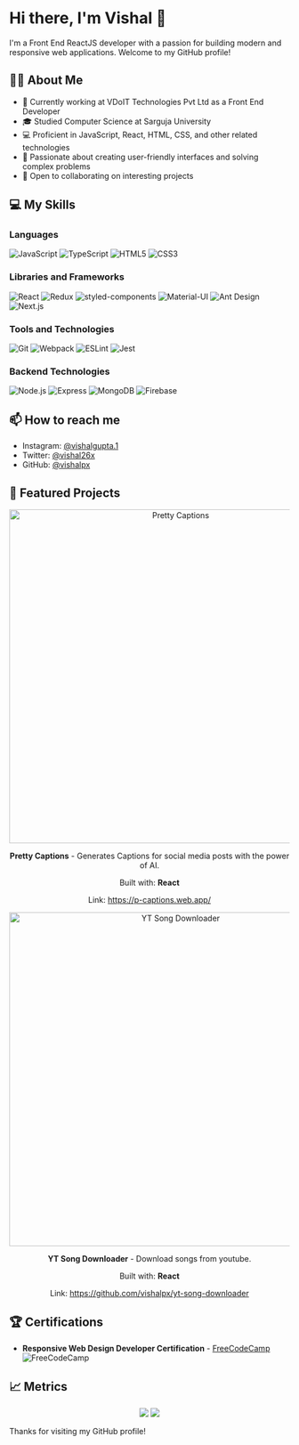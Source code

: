 # Hi there, I'm Vishal 👋

I'm a Front End ReactJS developer with a passion for building modern and responsive web applications. Welcome to my GitHub profile!

## 🧑‍💻 About Me

- 💼 Currently working at VDoIT Technologies Pvt Ltd as a Front End Developer
- 🎓 Studied Computer Science at Sarguja University
- 💻 Proficient in JavaScript, React, HTML, CSS, and other related technologies
- 🌟 Passionate about creating user-friendly interfaces and solving complex problems
- 🤝 Open to collaborating on interesting projects

## 💻 My Skills

### Languages

<p align="left">
    <img src="https://img.shields.io/badge/-JavaScript-333333?style=flat&logo=javascript" alt="JavaScript" />
    <img src="https://img.shields.io/badge/-TypeScript-333333?style=flat&logo=typescript" alt="TypeScript" />
    <img src="https://img.shields.io/badge/-HTML5-333333?style=flat&logo=html5" alt="HTML5" />
    <img src="https://img.shields.io/badge/-CSS3-333333?style=flat&logo=css3" alt="CSS3" />
</p>

### Libraries and Frameworks

<p align="left">
    <img src="https://img.shields.io/badge/-React-333333?style=flat&logo=react" alt="React" />
    <img src="https://img.shields.io/badge/-Redux-333333?style=flat&logo=redux" alt="Redux" />
    <img src="https://img.shields.io/badge/-styled--components-333333?style=flat&logo=styled-components" alt="styled-components" />
    <img src="https://img.shields.io/badge/-Material--UI-333333?style=flat&logo=material-ui" alt="Material-UI" />
    <img src="https://img.shields.io/badge/-Ant%20Design-333333?style=flat&logo=ant-design" alt="Ant Design" />
    <img src="https://img.shields.io/badge/-Next.js-333333?style=flat&logo=next.js" alt="Next.js" />
</p>

### Tools and Technologies

<p align="left">
    <img src="https://img.shields.io/badge/-Git-333333?style=flat&logo=git" alt="Git" />
    <img src="https://img.shields.io/badge/-Webpack-333333?style=flat&logo=webpack" alt="Webpack" />
    <img src="https://img.shields.io/badge/-ESLint-333333?style=flat&logo=eslint" alt="ESLint" />
    <img src="https://img.shields.io/badge/-Jest-333333?style=flat&logo=jest" alt="Jest" />
</p>

### Backend Technologies

<p align="left">
    <img src="https://img.shields.io/badge/-Node.js-333333?style=flat&logo=node.js" alt="Node.js" />
    <img src="https://img.shields.io/badge/-Express-333333?style=flat&logo=express" alt="Express" />
    <img src="https://img.shields.io/badge/-MongoDB-333333?style=flat&logo=mongodb" alt="MongoDB" />
    <img src="https://img.shields.io/badge/-Firebase-333333?style=flat&logo=firebase" alt="Firebase" />
</p>

## 📫 How to reach me

- Instagram: [@vishalgupta.1](https://www.instagram.com/vishalgupta.1/)
- Twitter: [@vishal26x](https://twitter.com/vishal26x)
- GitHub: [@vishalpx](https://github.com/vishalpx)

## 🚀 Featured Projects

<!-- Pretty Captions Project -->
<div align="center">
    <a href="https://p-captions.web.app/"><img src="https://i.imgur.com/q5F5r5e.png" alt="Pretty Captions" width="600"></a>
    <p><b>Pretty Captions</b> - Generates Captions for social media posts with the power of AI.</p>
    <p>Built with: <b>React</b></p>
    <p>Link: <a href="https://p-captions.web.app/">https://p-captions.web.app/</a></p>
</div>

<!-- YT Song Downloader Project -->
<div align="center">
    <a href="https://github.com/vishalpx/yt-song-downloader"><img src="https://i.imgur.com/d1sWubE.png" alt="YT Song Downloader" width="600"></a>
    <p><b>YT Song Downloader</b> - Download songs from youtube.</p>
    <p>Built with: <b>React</b></p>
    <p>Link: <a href="https://github.com/vishalpx/yt-song-downloader">https://github.com/vishalpx/yt-song-downloader</a></p>
</div>


## 🏆 Certifications

- **Responsive Web Design Developer Certification** - [FreeCodeCamp](https://www.freecodecamp.org/certification/vishalgupta26/responsive-web-design) <br>
  <img src="https://img.shields.io/badge/-FreeCodeCamp-0a0a23?style=for-the-badge&logo=freecodecamp&logoColor=white" alt="FreeCodeCamp" />


## 📈 Metrics

<!-- Your programming metrics -->
<p align="center">
    <a href="https://github.com/vishalpx"><img src="https://github-readme-stats.vercel.app/api/top-langs/?username=vishalpx&layout=compact&langs_count=8&theme=algolia&hide_border=true"></a>
    <a href="https://github.com/vishalpx"><img src="https://github-readme-stats.vercel.app/api?username=vishalpx&show_icons=true&theme=algolia&hide_border=true&count_private=true&include_all_commits=true"></a>
</p>


Thanks for visiting my GitHub profile!
